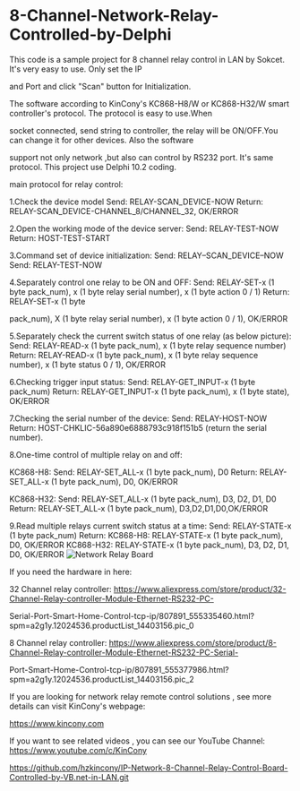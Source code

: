 # 8-Channel-Network-Relay-Controlled-by-Delphi

This code is a sample project for 8 channel relay control in LAN by Sokcet. It's very easy to use. Only set the IP 

and Port and click "Scan" button for Initialization.

The software according to KinCony's KC868-H8/W or KC868-H32/W smart controller's protocol. The protocol is easy to use.When 

socket connected, send string to controller, the relay will be ON/OFF.You can change it for other devices. Also the software 

support not only network ,but also can control by RS232 port. It's same protocol. This project use Delphi 10.2 coding.


main protocol for relay control:

1.Check the device model
Send: RELAY-SCAN_DEVICE-NOW
Return: RELAY-SCAN_DEVICE-CHANNEL_8/CHANNEL_32, OK/ERROR

2.Open the working mode of the device server:
Send: RELAY-TEST-NOW
Return: HOST-TEST-START

3.Command set of device initialization:
Send: RELAY–SCAN_DEVICE–NOW
Send: RELAY-TEST-NOW

4.Separately control one relay to be ON and OFF:
Send: RELAY-SET-x (1 byte pack_num), x (1 byte relay serial number), x (1 byte action 0 / 1) Return: RELAY-SET-x (1 byte 

pack_num), X (1 byte relay serial number), x (1 byte action 0 / 1), OK/ERROR

5.Separately check the current switch status of one relay (as below picture):
Send: RELAY-READ-x (1 byte pack_num), x (1 byte relay sequence number)
Return: RELAY-READ-x (1 byte pack_num), x (1 byte relay sequence number), x (1 byte status 0 / 1), OK/ERROR

6.Checking trigger input status:
Send: RELAY-GET_INPUT-x (1 byte pack_num)
Return: RELAY-GET_INPUT-x (1 byte pack_num), x (1 byte state), OK/ERROR

7.Checking the serial number of the device:
Send: RELAY-HOST-NOW
Return: HOST-CHKLIC-56a890e6888793c918f151b5 (return the serial number).

8.One-time control of multiple relay on and off:

KC868-H8:
Send: RELAY-SET_ALL-x (1 byte pack_num), D0
Return: RELAY-SET_ALL-x (1 byte pack_num), D0, OK/ERROR

KC868-H32:
Send: RELAY-SET_ALL-x (1 byte pack_num), D3, D2, D1, D0
Return: RELAY-SET_ALL-x (1 byte pack_num), D3,D2,D1,D0,OK/ERROR

9.Read multiple relays current switch status at a time:
Send: RELAY-STATE-x (1 byte pack_num)
Return:
KC868-H8: RELAY-STATE-x (1 byte pack_num), D0, OK/ERROR
KC868-H32: RELAY-STATE-x (1 byte pack_num), D3, D2, D1, D0, OK/ERROR
![Network Relay Board](https://www.kincony.com/wp-content/uploads/2019/03/7-open-light.jpg)

If you need the hardware in here: 

32 Channel relay controller: https://www.aliexpress.com/store/product/32-Channel-Relay-controller-Module-Ethernet-RS232-PC-

Serial-Port-Smart-Home-Control-tcp-ip/807891_555335460.html?spm=a2g1y.12024536.productList_14403156.pic_0

8 Channel relay controller: https://www.aliexpress.com/store/product/8-Channel-Relay-controller-Module-Ethernet-RS232-PC-Serial-

Port-Smart-Home-Control-tcp-ip/807891_555377986.html?spm=a2g1y.12024536.productList_14403156.pic_2

If you are looking for network relay remote control solutions , see more details can visit KinCony's webpage: 

https://www.kincony.com

If you want to see related videos , you can see our YouTube Channel: https://www.youtube.com/c/KinCony



https://github.com/hzkincony/IP-Network-8-Channel-Relay-Control-Board-Controlled-by-VB.net-in-LAN.git
